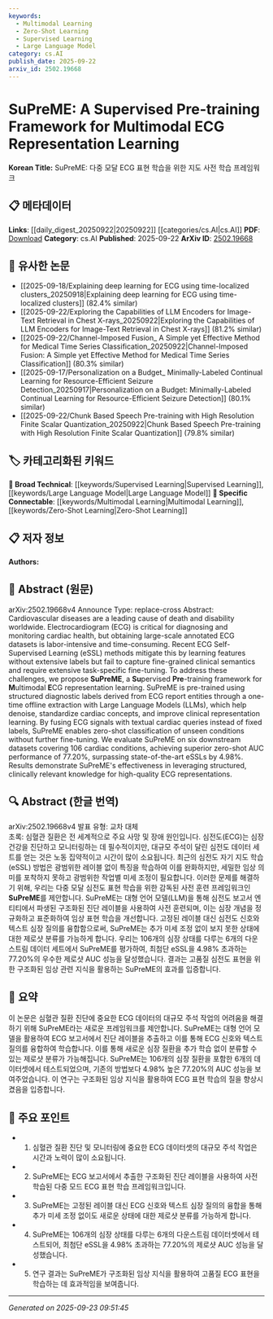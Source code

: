 ```yaml
---
keywords:
  - Multimodal Learning
  - Zero-Shot Learning
  - Supervised Learning
  - Large Language Model
category: cs.AI
publish_date: 2025-09-22
arxiv_id: 2502.19668
---
```


<!-- KEYWORD_LINKING_METADATA:
{
  "processed_timestamp": "2025-09-23T09:51:45.978191",
  "vocabulary_version": "1.0",
  "selected_keywords": [
    "Multimodal Learning",
    "Zero-Shot Learning",
    "Supervised Learning",
    "Large Language Model"
  ],
  "rejected_keywords": [],
  "similarity_scores": {
    "Multimodal Learning": 0.82,
    "Zero-Shot Learning": 0.85,
    "Supervised Learning": 0.78,
    "Large Language Model": 0.8
  },
  "extraction_method": "AI_prompt_based",
  "budget_applied": true,
  "candidates_json": {
    "candidates": [
      {
        "surface": "Multimodal ECG Representation Learning",
        "canonical": "Multimodal Learning",
        "aliases": [
          "Multimodal ECG"
        ],
        "category": "specific_connectable",
        "rationale": "Connects the concept of using multiple data types in ECG analysis, aligning with existing multimodal frameworks.",
        "novelty_score": 0.55,
        "connectivity_score": 0.85,
        "specificity_score": 0.78,
        "link_intent_score": 0.82
      },
      {
        "surface": "Zero-Shot Classification",
        "canonical": "Zero-Shot Learning",
        "aliases": [
          "Zero-Shot ECG"
        ],
        "category": "specific_connectable",
        "rationale": "Highlights the ability to classify new conditions without additional training, a key feature of the proposed method.",
        "novelty_score": 0.6,
        "connectivity_score": 0.88,
        "specificity_score": 0.8,
        "link_intent_score": 0.85
      },
      {
        "surface": "Supervised Pre-training",
        "canonical": "Supervised Learning",
        "aliases": [
          "Supervised Pre-training Framework"
        ],
        "category": "broad_technical",
        "rationale": "Links to the foundational concept of using labeled data to enhance model performance.",
        "novelty_score": 0.4,
        "connectivity_score": 0.9,
        "specificity_score": 0.7,
        "link_intent_score": 0.78
      },
      {
        "surface": "Large Language Models",
        "canonical": "Large Language Model",
        "aliases": [
          "LLMs"
        ],
        "category": "broad_technical",
        "rationale": "Essential for understanding the method's use of language models in extracting structured diagnostic labels.",
        "novelty_score": 0.5,
        "connectivity_score": 0.92,
        "specificity_score": 0.75,
        "link_intent_score": 0.8
      }
    ],
    "ban_list_suggestions": [
      "ECG",
      "Cardiac Health"
    ]
  },
  "decisions": [
    {
      "candidate_surface": "Multimodal ECG Representation Learning",
      "resolved_canonical": "Multimodal Learning",
      "decision": "linked",
      "scores": {
        "novelty": 0.55,
        "connectivity": 0.85,
        "specificity": 0.78,
        "link_intent": 0.82
      }
    },
    {
      "candidate_surface": "Zero-Shot Classification",
      "resolved_canonical": "Zero-Shot Learning",
      "decision": "linked",
      "scores": {
        "novelty": 0.6,
        "connectivity": 0.88,
        "specificity": 0.8,
        "link_intent": 0.85
      }
    },
    {
      "candidate_surface": "Supervised Pre-training",
      "resolved_canonical": "Supervised Learning",
      "decision": "linked",
      "scores": {
        "novelty": 0.4,
        "connectivity": 0.9,
        "specificity": 0.7,
        "link_intent": 0.78
      }
    },
    {
      "candidate_surface": "Large Language Models",
      "resolved_canonical": "Large Language Model",
      "decision": "linked",
      "scores": {
        "novelty": 0.5,
        "connectivity": 0.92,
        "specificity": 0.75,
        "link_intent": 0.8
      }
    }
  ]
}
-->

# SuPreME: A Supervised Pre-training Framework for Multimodal ECG Representation Learning

**Korean Title:** SuPreME: 다중 모달 ECG 표현 학습을 위한 지도 사전 학습 프레임워크

## 📋 메타데이터

**Links**: [[daily_digest_20250922|20250922]] [[categories/cs.AI|cs.AI]]
**PDF**: [Download](https://arxiv.org/pdf/2502.19668.pdf)
**Category**: cs.AI
**Published**: 2025-09-22
**ArXiv ID**: [2502.19668](https://arxiv.org/abs/2502.19668)

## 🔗 유사한 논문
- [[2025-09-18/Explaining deep learning for ECG using time-localized clusters_20250918|Explaining deep learning for ECG using time-localized clusters]] (82.4% similar)
- [[2025-09-22/Exploring the Capabilities of LLM Encoders for Image-Text Retrieval in Chest X-rays_20250922|Exploring the Capabilities of LLM Encoders for Image-Text Retrieval in Chest X-rays]] (81.2% similar)
- [[2025-09-22/Channel-Imposed Fusion_ A Simple yet Effective Method for Medical Time Series Classification_20250922|Channel-Imposed Fusion: A Simple yet Effective Method for Medical Time Series Classification]] (80.3% similar)
- [[2025-09-17/Personalization on a Budget_ Minimally-Labeled Continual Learning for Resource-Efficient Seizure Detection_20250917|Personalization on a Budget: Minimally-Labeled Continual Learning for Resource-Efficient Seizure Detection]] (80.1% similar)
- [[2025-09-22/Chunk Based Speech Pre-training with High Resolution Finite Scalar Quantization_20250922|Chunk Based Speech Pre-training with High Resolution Finite Scalar Quantization]] (79.8% similar)

## 🏷️ 카테고리화된 키워드
**🧠 Broad Technical**: [[keywords/Supervised Learning|Supervised Learning]], [[keywords/Large Language Model|Large Language Model]]
**🔗 Specific Connectable**: [[keywords/Multimodal Learning|Multimodal Learning]], [[keywords/Zero-Shot Learning|Zero-Shot Learning]]

## 📋 저자 정보

**Authors:** 

## 📄 Abstract (원문)

arXiv:2502.19668v4 Announce Type: replace-cross 
Abstract: Cardiovascular diseases are a leading cause of death and disability worldwide. Electrocardiogram (ECG) is critical for diagnosing and monitoring cardiac health, but obtaining large-scale annotated ECG datasets is labor-intensive and time-consuming. Recent ECG Self-Supervised Learning (eSSL) methods mitigate this by learning features without extensive labels but fail to capture fine-grained clinical semantics and require extensive task-specific fine-tuning. To address these challenges, we propose $\textbf{SuPreME}$, a $\textbf{Su}$pervised $\textbf{Pre}$-training framework for $\textbf{M}$ultimodal $\textbf{E}$CG representation learning. SuPreME is pre-trained using structured diagnostic labels derived from ECG report entities through a one-time offline extraction with Large Language Models (LLMs), which help denoise, standardize cardiac concepts, and improve clinical representation learning. By fusing ECG signals with textual cardiac queries instead of fixed labels, SuPreME enables zero-shot classification of unseen conditions without further fine-tuning. We evaluate SuPreME on six downstream datasets covering 106 cardiac conditions, achieving superior zero-shot AUC performance of $77.20\%$, surpassing state-of-the-art eSSLs by $4.98\%$. Results demonstrate SuPreME's effectiveness in leveraging structured, clinically relevant knowledge for high-quality ECG representations.

## 🔍 Abstract (한글 번역)

arXiv:2502.19668v4 발표 유형: 교차 대체  
초록: 심혈관 질환은 전 세계적으로 주요 사망 및 장애 원인입니다. 심전도(ECG)는 심장 건강을 진단하고 모니터링하는 데 필수적이지만, 대규모 주석이 달린 심전도 데이터 세트를 얻는 것은 노동 집약적이고 시간이 많이 소요됩니다. 최근의 심전도 자기 지도 학습(eSSL) 방법은 광범위한 레이블 없이 특징을 학습하여 이를 완화하지만, 세밀한 임상 의미를 포착하지 못하고 광범위한 작업별 미세 조정이 필요합니다. 이러한 문제를 해결하기 위해, 우리는 다중 모달 심전도 표현 학습을 위한 감독된 사전 훈련 프레임워크인 $\textbf{SuPreME}$를 제안합니다. SuPreME는 대형 언어 모델(LLM)을 통해 심전도 보고서 엔티티에서 파생된 구조화된 진단 레이블을 사용하여 사전 훈련되며, 이는 심장 개념을 정규화하고 표준화하여 임상 표현 학습을 개선합니다. 고정된 레이블 대신 심전도 신호와 텍스트 심장 질의를 융합함으로써, SuPreME는 추가 미세 조정 없이 보지 못한 상태에 대한 제로샷 분류를 가능하게 합니다. 우리는 106개의 심장 상태를 다루는 6개의 다운스트림 데이터 세트에서 SuPreME를 평가하여, 최첨단 eSSL을 $4.98\%$ 초과하는 $77.20\%$의 우수한 제로샷 AUC 성능을 달성했습니다. 결과는 고품질 심전도 표현을 위한 구조화된 임상 관련 지식을 활용하는 SuPreME의 효과를 입증합니다.

## 📝 요약

이 논문은 심혈관 질환 진단에 중요한 ECG 데이터의 대규모 주석 작업의 어려움을 해결하기 위해 SuPreME라는 새로운 프레임워크를 제안합니다. SuPreME는 대형 언어 모델을 활용하여 ECG 보고서에서 진단 레이블을 추출하고 이를 통해 ECG 신호와 텍스트 질의를 융합하여 학습합니다. 이를 통해 새로운 심장 질환을 추가 학습 없이 분류할 수 있는 제로샷 분류가 가능해집니다. SuPreME는 106개의 심장 질환을 포함한 6개의 데이터셋에서 테스트되었으며, 기존의 방법보다 4.98% 높은 77.20%의 AUC 성능을 보여주었습니다. 이 연구는 구조화된 임상 지식을 활용하여 ECG 표현 학습의 질을 향상시켰음을 입증합니다.

## 🎯 주요 포인트

- 1. 심혈관 질환 진단 및 모니터링에 중요한 ECG 데이터셋의 대규모 주석 작업은 시간과 노력이 많이 소요됩니다.
- 2. SuPreME는 ECG 보고서에서 추출한 구조화된 진단 레이블을 사용하여 사전 학습된 다중 모드 ECG 표현 학습 프레임워크입니다.
- 3. SuPreME는 고정된 레이블 대신 ECG 신호와 텍스트 심장 질의의 융합을 통해 추가 미세 조정 없이도 새로운 상태에 대한 제로샷 분류를 가능하게 합니다.
- 4. SuPreME는 106개의 심장 상태를 다루는 6개의 다운스트림 데이터셋에서 테스트되어, 최첨단 eSSL을 4.98% 초과하는 77.20%의 제로샷 AUC 성능을 달성했습니다.
- 5. 연구 결과는 SuPreME가 구조화된 임상 지식을 활용하여 고품질 ECG 표현을 학습하는 데 효과적임을 보여줍니다.


---

*Generated on 2025-09-23 09:51:45*